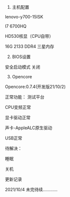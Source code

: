 1. 主机配置

lenovo-y700-15ISK

I7 6700HQ

HD530核显（CPU自带）

16G 2133 DDR4 三星内存

2. BIOS设置

安全启动模式 关闭

3. Opencore

Opencore:0.7.4(开发版21/10/2)

正常功能：
测试平台

CPU变频正常

显卡驱动正常

声卡-AppleALC原生驱动

USB正常

待解决：

睡眠

关机

更新记录

2021/10/4
未完待续…………

